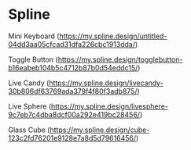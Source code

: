 # Spline
Mini Keyboard (https://my.spline.design/untitled-04dd3aa05cfcad31dfa226cbc1913dda/)

Toggle Button (https://my.spline.design/togglebutton-b16eabeb104b5c4712b87b0d54eddc15/)

Live Candy (https://my.spline.design/livecandy-30b806df63769ada379f4f80f3adb875/)

Live Sphere (https://my.spline.design/livesphere-9c7eb7c4dba8dcf00a292e419bc28456/)

Glass Cube (https://my.spline.design/cube-123c2fd76201e9128e7a8d5d79616456/)

